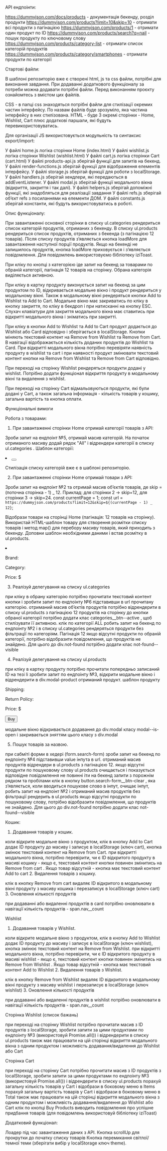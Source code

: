 API ендпоінти:

https://dummyjson.com/docs/products - документація бекенду, розділ продукти
https://dummyjson.com/products?limit=10&skip=10 - отримати всі продукти з
пагінацією https://dummyjson.com/products/1 - отримати один продукт по ID
https://dummyjson.com/products/search?q=nail - пошук продукту по ключовому слову
https://dummyjson.com/products/category-list - отримати список категорій
продуктів https://dummyjson.com/products/category/smartphones - отримати
продукти по категорії

Стартові файли:

В шаблоні репозиторію вже є створені html, js та css файли, потрібні для
виконання завдання. При додаванні додаткового функціоналу за потреби можна
додавати потрібні файли. Перед виконанням проєкту ознайомтесь з вмістом цих
файлів.

CSS - в папці css знаходяться потрібні файли для стилізації окремих частин
інтерфейсу. По назвам файлів буде зрозуміло, яка частина інтерфейсу в них
стилізована. HTML - буде 3 окремі сторінки - Home, Wishlist, Cart плюс додаткові
паршали, які будуть перевикористовуватись.

Для організації JS використовується модульність та синтаксис export/import:

У файлі home.js логіка сторінки Home (index.html) У файлі wishlist.js логіка
сторінки Wishlist (wishlist.html) У файлі cart.js логіка сторінки Cart
(cart.html) У файлі products-api.js зберігай функції для запитів на бекенд. У
файлі render-functions.js зберігай функції для відображення елементів
інтерфейсу. У файлі storage.js зберігай функції для роботи з localStorage. У
файлі handlers.js зберігай хендлери, які передаються в addEventListener. У файлі
modal.js зберігай функції модального вікна (відкриття, закриття і так далі). У
файлі helpers.js зберігай допоміжні функції, які знадобляться для реалізації
завдання У файлі refs.js зберігай обʼєкт refs з посиланнями на елементи ДОМ. У
файлі constants.js зберігай константи, які будуть використовуватись в роботі.

Опис функціоналу:

При завантаженні основної сторінки в списку ul.categories рендериться список
категорій продуктів, отриманих з бекенду. В списку ul.products рендериться
список продуктів, отриманих з бекенда (з пагінацією 12 товарів). Після списку
продуктів зʼявляється кнопка loadMore для завантаження наступної порції
продуктів. Якщо на бекенді не залишилось продуктів, кнопка loadMore приховується
і зʼявляється повідомлення. Для повідомлень використовуємо бібліотеку iziToast.

При кліку по кнопці з категорією іде запит на бекенд за товарами по обраній
категорії, пагінація 12 товарів на сторінку. Обрана категорія виділяється
активною.

При кліку в картку продукту виконується запит на бекенд за цим продуктом по ID,
відкривається модальне вікно і продукт рендериться у модальному вікні. Також в
модальному вікні рендеряться кнопки Add to Wishlist та Add to Cart. Модальне
вікно має закриватись по кліку в кнопку закриття, по кліку в бекдроп і при
натисканні на кнопку ESC. Слухач клавіатури для закриття модального вікна має
ставитись при відкритті модального вікна і зніматись при закритті.

При кліку в кнопки Add to Wishlist та Add to Cart продукт додається до Wishlist
або Card відповідно і зберігається в localStorage. Кнопки міняють текстовий
контент на Remove from Wishlist та Remove from Cart. В навігації відображається
кількість доданих продуктів до Wishlist та Card. При відкритті модального вікна
потрібно перевіряти наявність продукту в wishlist та cart і при наявності
продукт змінювати текстовий контент кнопки на Remove from Wishlist та Remove
from Cart відповідно.

При переході на сторінку Wishlist рендеряться продукти додані у wishlist.
Потрібно додати функціонал відкриття продукту в модальному вікні та видалення з
wishlist.

При переході на сторінку Cart відмальовуються продукти, які були додані у Cart,
а також загальна інформація - кількість товарів у кошику, загальна вартість та
кнопка оплати.

Функціональні вимоги

Робота з товарами:

1. При завантаженні сторінки Home отримай категорії товарів з API:

Зроби запит на ендпоінт №5, отримай масив категорій. На початок отриманого
масиву додай рядок "All" і відрендери категорії в списку ul.categories . Шаблон
категорії:

<li class="categories__item">
   <button class="categories__btn" type="button"></button>
 </li>

Стилізація списку категорій вже є в шаблоні репозиторію.

2. При завантаженні сторінки Home отримай товари з API:

Зроби запит на ендпоінт №2 та отримай масив обʼєктів товарів, де skip = (поточна
сторінка - 1) _ 12. Приклад: для сторінки 2 → skip=12, для сторінки 3 → skip=24.
const currentPage = 1; const url =
`https://dummyjson.com/products?limit=12&skip=${(currentPage - 1) _ 12}`;

Відобрази товари на сторінці Home (пагінація: 12 товарів на сторінку).
Використай HTML-шаблон товару для створення розмітки списку товарів і метод
map() для перебору масиву товарів, який приходить з бекенду. Доповни шаблон
необхідними даними і встав розмітку в ul.products.

<li class="products__item" data-id="">
    <img class="products__image" src="" alt=""/>
    <p class="products__title"></p>
    <p class="products__brand"><span class="products__brand--bold">Brand:</span></p>
    <p class="products__category">Category: </p>
    <p class="products__price">Price: $</p>
 </li>

3. Реалізуй делегування на списку ul.categories

при кліку в обрану категорію потрібно прочитати текстовий контент кнопки і
зробити запит по ендпоінту №6 підставивши в url прочитану категорію. отриманий
масив обʼєктів продуктів потрібно відрендерити в списку ul.products з пагінацією
12 продуктів на сторінку до кнопки обраної категорії потрібно додати клас
categories\_\_btn--active , щоб стилізувати її активною. клік по категорії ALL
робить запит на бекенд по ендпоінту №2 і в списку ul.categories рендеряться
продукти без фільтрації по категоріям. Пагінація 12 якщо відсутні продукти по
обраній категорії, потрібно відобразити повідомлення, що продуктів не знайдено.
Для цього до div.not-found потрібно додати клас not-found--visible

4. Реалізуй делегування на списку ul.products

при кліку в картку продукту потрібно прочитати попередньо записаний ID на тезі
li зробити запит по ендпоінту №3, відкрити модальне вікно і відрендерити в
div.modal-product отриманий продукт. шаблон продукту
<img class="modal-product__img" src="" alt="" />

<div class="modal-product__content"> <p class="modal-product__title"></p>
<ul class="modal-product__tags"></ul> <p class="modal-product__description"></p>
<p class="modal-product__shipping-information">Shipping:</p>
<p class="modal-product__return-policy">Return Policy:</p>
<p class="modal-product__price">Price: $</p>
<button class="modal-product__buy-btn" type="button">Buy</button> </div>

модальне вікно відкривається додавання до div.modal класу modal--is-open і
закривається зняттям цього класу з div.modal

5. Пошук товарів за назвою.

при сабміті форми в хедері (form.search-form) зроби запит на бекенд по ендпоінту
№4 підставивши value інпута в url. отриманий масив продуктів відрендери в
ul.products з пагінацією 12. якщо відсутні продукти по пошуковому слову
ul.products очищається і показується відповідне повідомлення не повинні іти на
бекенд запити з порожнім рядком та пробілами клік в кнопку
button.search-form\_\_btn-clear , яка зʼявляється, коли вводиться пошукове слово
в інпут, очищає інпут, робить запит на ендпоінт №2 і отриманий масив продуктів
без фільтрації рендерить в ul.products якщо відсутні продукти по пошуковому
слову, потрібно відобразити повідомлення, що продуктів не знайдено. Для цього до
div.not-found потрібно додати клас not-found--visible

Кошик:

1. Додавання товарів у кошик.

коли відкрите модальне вікно з продуктом, клік в кнопку Add to Cart додає ID
продукту до масиву і записує в localStorage (ключ cart), кнопка змінює текстовий
контент на Remove from Cart. при відкритті модального вікна, потрібно
перевірити, чи є ID відкритого продукту в масиві кошику - якщо є, текстовий
контент кнопки повинен змінитись на Remove from cart . Якщо товар відсутній -
кнопка має текстовий контент Add to cart 2. Видалення товарів з кошику.

клік в кнопку Remove from cart видаляє ID відкритого в модальному вікні продукту
з масиву кошика і перезаписує в localStorage (ключ cart) 3. Оновлення кількості
продуктів

при додаванні або видаленні продуктів в card потрібно оновлювати в навігації
кількість продуктів - span.nav\_\_count

Wishlist

1. Додавання товарів у Wishlist.

коли відкрите модальне вікно з продуктом, клік в кнопку Add to Wishlist додає ID
продукту до масиву і записує в localStorage (ключ wishlist), кнопка змінює
текстовий контент на Remove from Wishlist. при відкритті модального вікна,
потрібно перевірити, чи є ID відкритого продукту в масиві wishlist - якщо є,
текстовий контент кнопки повинен змінитись на Remove from Wishlist . Якщо товар
відсутній - кнопка має текстовий контент Add to Wishlist 2. Видалення товарів з
Wishlist.

клік в кнопку Remove from Wishlist видаляє ID відкритого в модальному вікні
продукту з масиву wishlist і перезаписує в localStorage (ключ wishlist) 3.
Оновлення кількості продуктів

при додаванні або видаленні продуктів в wishlist потрібно оновлювати в навігації
кількість продуктів - span.nav\_\_count

Сторінка Wishlist (список бажань)

при переході на сторінку Wishlist потрібно прочитати масив з ID продуктів з
localStorage, зробити запити за цими продуктами по ендпоінту №3 (використовуй
Promise.all()) і відрендерити в списку ul.products також має працювати на цій
сторінці відкриття модального вікна з одним продуктом і можливість
додавання/видалення до Wishlist або Cart

Сторінка Cart

при переході на сторінку Cart потрібно прочитати масив з ID продуктів з
localStorage, зробити запити за цими продуктами по ендпоінту №3 (використовуй
Promise.all()) і відрендерити в списку ul.products порахуй загальну кількість
товарів у Cart і відобрази в боковому меню в Items порахуй загальну вартість
товарів у Cart і відобрази в боковому меню в Total також має працювати на цій
сторінці відкриття модального вікна з одним продуктом і можливість
додавання/видалення до Wishlist або Cart клік по кнопці Buy Products виводить
повідомлення про успішне придбання товарів (для повідомлень використовуй
бібліотеку iziToast)

Додатковий функціонал:

Лоадер під час завантаження даних з API. Кнопка scrollUp для прокрутки до
початку списку товарів Кнопка перемикання світлої/темної теми (зберігати вибір у
localStorage ключ theme).
